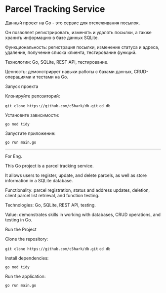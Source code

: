 # Parcel Tracking Service

Данный проект на Go - это сервис для отслеживания посылок.

Он позволяет регистрировать, изменять и удалять посылки, а также хранить информацию в базе данных SQLite.

Функциональность: регистрация посылки, изменение статуса и адреса, удаление, получение списка клиента, тестирование функций.

Технологии: Go, SQLite, REST API, тестирование.

Ценность: демонстрирует навыки работы с базами данных, CRUD-операциями и тестами на Go.

Запуск проекта

Клонируйте репозиторий:

```git clone https://github.com/c5hark/db.git```
```cd db```

Установите зависимости:

```go mod tidy```

Запустите приложение:

```go run main.go```

---

For Eng.

This Go project is a parcel tracking service.

It allows users to register, update, and delete parcels, as well as store information in a SQLite database.

Functionality: parcel registration, status and address updates, deletion, client parcel list retrieval, and function testing.

Technologies: Go, SQLite, REST API, testing.

Value: demonstrates skills in working with databases, CRUD operations, and testing in Go.

Run the Project

Clone the repository:

```git clone https://github.com/c5hark/db.git```
```cd db```

Install dependencies:

```go mod tidy```

Run the application:

```go run main.go```
